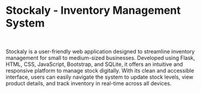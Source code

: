 <h1> Stockaly - Inventory Management System </h1> <br>
<p>Stockaly is a user-friendly web application designed to streamline inventory management for small to medium-sized businesses. Developed using Flask, HTML, CSS, JavaScript, Bootstrap, and SQLite, it offers an intuitive and responsive platform to manage stock digitally. With its clean and accessible interface, users can easily navigate the system to update stock levels, view product details, and track inventory in real-time across all devices.</p>
